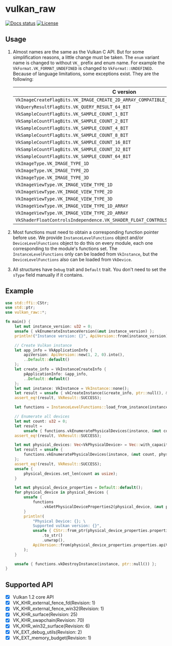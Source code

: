 # vulkan_raw

[![Docs status](https://docs.rs/vulkan_raw/badge.svg)](https://docs.rs/vulkan_raw)
[![License](https://img.shields.io/badge/license-MIT-blue.svg)](https://raw.githubusercontent.com/aisinker/vulkan_raw/master/LICENSE)

## Usage

1. Almost names are the same as the Vulkan C API. But for some simplification reasons, a little change must be taken. The `enum` variant name is changed to without `VK_` prefix and enum name. For example the `VkFormat.VK_FORMAT_UNDEFINED` is changed to `VkFormat::UNDEFINED`. Because of language limitations, some exceptions exist. They are the following:

    | C version | Corresponding vulkan_raw version|
    | ------ | ------ |
    | `VkImageCreateFlagBits.VK_IMAGE_CREATE_2D_ARRAY_COMPATIBLE_BIT` | `VkImageCreateFlagBits::IC_2D_ARRAY_COMPATIBLE_BIT` |
    | `VkQueryResultFlagBits.VK_QUERY_RESULT_64_BIT` | `VkQueryResultFlagBits::U64_BIT` |
    | `VkSampleCountFlagBits.VK_SAMPLE_COUNT_1_BIT` | `VkSampleCountFlagBits::SC_1_BIT` |
    | `VkSampleCountFlagBits.VK_SAMPLE_COUNT_2_BIT` | `VkSampleCountFlagBits::SC_2_BIT` |
    | `VkSampleCountFlagBits.VK_SAMPLE_COUNT_4_BIT` | `VkSampleCountFlagBits::SC_4_BIT` |
    | `VkSampleCountFlagBits.VK_SAMPLE_COUNT_8_BIT` | `VkSampleCountFlagBits::SC_8_BIT` |
    | `VkSampleCountFlagBits.VK_SAMPLE_COUNT_16_BIT` | `VkSampleCountFlagBits::SC_16_BIT` |
    | `VkSampleCountFlagBits.VK_SAMPLE_COUNT_32_BIT` | `VkSampleCountFlagBits::SC_32_BIT` |
    | `VkSampleCountFlagBits.VK_SAMPLE_COUNT_64_BIT` | `VkSampleCountFlagBits::SC_64_BIT` |
    | `VkImageType.VK_IMAGE_TYPE_1D` | `VkImageType::IT_1D` |
    | `VkImageType.VK_IMAGE_TYPE_2D` | `VkImageType::IT_2D` |
    | `VkImageType.VK_IMAGE_TYPE_3D` | `VkImageType::IT_3D` |
    | `VkImageViewType.VK_IMAGE_VIEW_TYPE_1D` | `VkImageViewType::IVT_1D` |
    | `VkImageViewType.VK_IMAGE_VIEW_TYPE_2D` | `VkImageViewType::IVT_2D` |
    | `VkImageViewType.VK_IMAGE_VIEW_TYPE_3D` | `VkImageViewType::IVT_3D` |
    | `VkImageViewType.VK_IMAGE_VIEW_TYPE_1D_ARRAY` | `VkImageViewType::IVT_1D_ARRAY` |
    | `VkImageViewType.VK_IMAGE_VIEW_TYPE_2D_ARRAY` | `VkImageViewType::IVT_2D_ARRAY` |
    | `VkShaderFloatControlsIndependence.VK_SHADER_FLOAT_CONTROLS_INDEPENDENCE_32_BIT_ONLY` | `VkShaderFloatControlsIndependence::F32_BIT_ONLY` |

2. Most functions must need to obtain a corresponding function pointer before use. We provide `InstanceLevelFunctions` object and/or `DeviceLevelFunctions` object to do this on every module, each one corresponding to the module's functions set. The `InstanceLevelFunctions` only can be loaded from `VkInstance`, but the `DeviceLevelFunctions` also can be loaded from `VkDevice`.
3. All structures have `Debug` trait and `Default` trait. You don't need to set the `sType` field manually if it contains.
## Example

```rust
use std::ffi::CStr;
use std::ptr;
use vulkan_raw::*;

fn main() {
    let mut instance_version: u32 = 0;
    unsafe { vkEnumerateInstanceVersion(&mut instance_version) };
    println!("Instance version: {}", ApiVersion::from(instance_version));

    // Create Vulkan instance
    let app_info = VkApplicationInfo {
        apiVersion: ApiVersion::new(1, 2, 0).into(),
        ..Default::default()
    };
    let create_info = VkInstanceCreateInfo {
        pApplicationInfo: &app_info,
        ..Default::default()
    };
    let mut instance: VkInstance = VkInstance::none();
    let result = unsafe { vkCreateInstance(&create_info, ptr::null(), &mut instance) };
    assert_eq!(result, VkResult::SUCCESS);

    let functions = InstanceLevelFunctions::load_from_instance(instance);

    // Enumerate all devices
    let mut count: u32 = 0;
    let result =
        unsafe { functions.vkEnumeratePhysicalDevices(instance, &mut count, ptr::null_mut()) };
    assert_eq!(result, VkResult::SUCCESS);

    let mut physical_devices: Vec<VkPhysicalDevice> = Vec::with_capacity(count as usize);
    let result = unsafe {
        functions.vkEnumeratePhysicalDevices(instance, &mut count, physical_devices.as_mut_ptr())
    };
    assert_eq!(result, VkResult::SUCCESS);
    unsafe {
        physical_devices.set_len(count as usize);
    }

    let mut physical_device_properties = Default::default();
    for physical_device in physical_devices {
        unsafe {
            functions
                .vkGetPhysicalDeviceProperties2(physical_device, &mut physical_device_properties);
        }
        println!(
            "Physical Device: {}; \
            Supported vulkan version: {}",
            unsafe { CStr::from_ptr(physical_device_properties.properties.deviceName.as_ptr()) }
                .to_str()
                .unwrap(),
            ApiVersion::from(physical_device_properties.properties.apiVersion)
        );
    }

    unsafe { functions.vkDestroyInstance(instance, ptr::null()) };
}
```

## Supported API

- [x] Vulkan 1.2 core API
- [x] VK_KHR_external_fence_fd(Revision: 1)
- [x] VK_KHR_external_fence_win32(Revision: 1)
- [x] VK_KHR_surface(Revision: 25)
- [x] VK_KHR_swapchain(Revision: 70)
- [x] VK_KHR_win32_surface(Revision: 6)
- [x] VK_EXT_debug_utils(Revision: 2)
- [x] VK_EXT_memory_budget(Revision: 1)